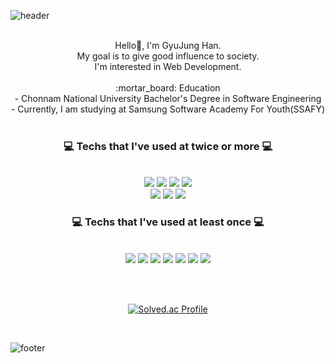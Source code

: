 ![header](https://capsule-render.vercel.app/api?type=waving&&color=gradient&height=100&section=header&fontSize=90)

<div align = "center">

<br/> 
</h3>Hello🥳, I'm GyuJung Han.<br/></h3>
My goal is to give good influence to society.<br/>
I'm interested in Web Development. <br/>
  <br/>
 </h3>:mortar_board: Education  <br /></h3>
- Chonnam National University Bachelor's Degree in Software Engineering  <br />
- Currently, I am studying at Samsung Software Academy For Youth(SSAFY)

<br/>
<br/>
 
<h3>💻 Techs that I've used at twice or more 💻</h3>
 
<br/>
  
<img src="https://img.shields.io/badge/JAVA-007396?style=for-the-badge&logo=java&logoColor=white">
<img src="https://img.shields.io/badge/HTML-E34F26?style=flat-square&logo=HTML5&logoColor=white"/>
<img src="https://img.shields.io/badge/CSS-1572B6?style=flat-square&logo=CSS3&logoColor=white"/>
<img src="https://img.shields.io/badge/JavaScript-F7DF1E?style=flat-square&logo=JavaScript&logoColor=white"/><br>
<img src="https://img.shields.io/badge/react-61DAFB?style=for-the-badge&logo=react&logoColor=black">
<img src="https://img.shields.io/badge/mysql-4479A1?style=for-the-badge&logo=mysql&logoColor=white">
<img src="https://img.shields.io/badge/Git-F05032?style=flat-square&logo=Git&logoColor=white"/>
  
<br/>
 
<h3>💻 Techs that I've used at least once 💻</h3>
 
<br/>
  
<img src="https://img.shields.io/badge/C++-3766AB?style=flat-square&logo=C++&logoColor=white"/>
<img src="https://img.shields.io/badge/C-A8B9CC?style=flat-square&logo=C&logoColor=white"/>
<img src="https://img.shields.io/badge/Python-3776AB?style=flat-square&logo=Python&logoColor=white"/>
<img src="https://img.shields.io/badge/vue.js-4FC08D?style=for-the-badge&logo=vue.js&logoColor=white">
<img src="https://img.shields.io/badge/jquery-0769AD?style=for-the-badge&logo=jquery&logoColor=white">
<img src="https://img.shields.io/badge/oracle-F80000?style=for-the-badge&logo=oracle&logoColor=white">
<img src="https://img.shields.io/badge/Spring-6DB33F?style=for-the-badge&logo=Spring&logoColor=white">

<br/><br/>
 
[![Solved.ac Profile](http://mazassumnida.wtf/api/v2/generate_badge?boj=ssikssikii)](https://solved.ac/ssikssikii/)

</div>
 
 

<br/>

![footer](https://capsule-render.vercel.app/api?type=waving&&color=gradient&height=100&section=footer&fontSize=90)




